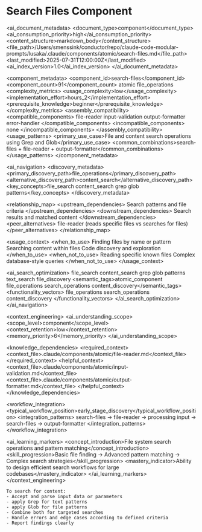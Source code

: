 # Search Files Component

<!-- AI_METADATA_START -->
<ai_document_metadata>
  <document_type>component</document_type>
  <ai_consumption_priority>high</ai_consumption_priority>
  <content_structure>markdown_body</content_structure>
  <file_path>/Users/smenssink/conductor/repo/claude-code-modular-prompts/lusaka/.claude/components/atomic/search-files.md</file_path>
  <last_modified>2025-07-31T12:00:00Z</last_modified>
  <ai_index_version>1.0</ai_index_version>
</ai_document_metadata>

<component_metadata>
  <component_id>search-files</component_id>
  <component_count>91</component_count>
  <category>atomic</category>
  <subcategory>file_operations</subcategory>
  <complexity_metrics>
    <usage_complexity>low</usage_complexity>
    <implementation_effort>hours_2</implementation_effort>
    <prerequisite_knowledge>beginner</prerequisite_knowledge>
  </complexity_metrics>
  <assembly_compatibility>
    <compatible_components>
      <component>file-reader</component>
      <component>input-validation</component>
      <component>output-formatter</component>
      <component>error-handler</component>
    </compatible_components>
    <incompatible_components>
      <component>none</component>
    </incompatible_components>
  </assembly_compatibility>
  <usage_patterns>
    <primary_use_case>File and content search operations using Grep and Glob</primary_use_case>
    <common_combinations>search-files + file-reader + output-formatter</common_combinations>
  </usage_patterns>
</component_metadata>

<ai_navigation>
  <discovery_metadata>
    <primary_discovery_path>file_operations</primary_discovery_path>
    <alternative_discovery_path>content_search</alternative_discovery_path>
    <key_concepts>file_search content_search grep glob patterns</key_concepts>
  </discovery_metadata>
  
  <relationship_map>
    <upstream_dependencies>
      <dependency type="input">Search patterns and file criteria</dependency>
    </upstream_dependencies>
    <downstream_dependencies>
      <dependency type="output">Search results and matched content</dependency>
    </downstream_dependencies>
    <peer_alternatives>
      <alternative>file-reader (reads specific files vs searches for files)</alternative>
    </peer_alternatives>
  </relationship_map>
  
  <usage_context>
    <when_to_use>
      <scenario>Finding files by name or pattern</scenario>
      <scenario>Searching content within files</scenario>
      <scenario>Code discovery and exploration</scenario>
    </when_to_use>
    <when_not_to_use>
      <scenario>Reading specific known files</scenario>
      <scenario>Complex database-style queries</scenario>
    </when_not_to_use>
  </usage_context>
  
  <ai_search_optimization>
    <keywords>file_search content_search grep glob patterns text_search file_discovery</keywords>
    <semantic_tags>atomic_component file_operations search_operations content_discovery</semantic_tags>
    <functionality_vectors>
      <vector>file_operations</vector>
      <vector>search_operations</vector>
      <vector>content_discovery</vector>
    </functionality_vectors>
  </ai_search_optimization>
</ai_navigation>

<context_engineering>
  <ai_understanding_scope>
    <scope_level>component</scope_level>
    <context_retention>low</context_retention>
    <memory_priority>6</memory_priority>
  </ai_understanding_scope>
  
  <knowledge_dependencies>
    <required_context>
      <context_file>.claude/components/atomic/file-reader.md</context_file>
    </required_context>
    <helpful_context>
      <context_file>.claude/components/atomic/input-validation.md</context_file>
      <context_file>.claude/components/atomic/output-formatter.md</context_file>
    </helpful_context>
  </knowledge_dependencies>
  
  <workflow_integration>
    <typical_workflow_position>early_stage_discovery</typical_workflow_position>
    <integration_patterns>
      <pattern>search-files → file-reader → processing</pattern>
      <pattern>input → search-files → output-formatter</pattern>
    </integration_patterns>
  </workflow_integration>
  
  <ai_learning_markers>
    <concept_introduction>File system search operations and pattern matching</concept_introduction>
    <skill_progression>Basic file finding → Advanced pattern matching → Complex search strategies</skill_progression>
    <mastery_indicator>Ability to design efficient search workflows for large codebases</mastery_indicator>
  </ai_learning_markers>
</context_engineering>
<!-- AI_METADATA_END -->

```
To search for content:
- Accept and parse input data or parameters
- apply Grep for text patterns
- apply Glob for file patterns
- Combine both for targeted searches
- Handle errors and edge cases according to defined criteria
- Report findings clearly
```